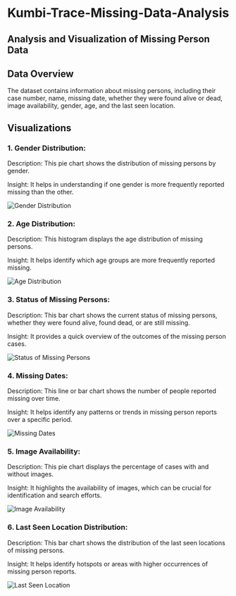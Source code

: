 # Kumbi-Trace-Missing-Data-Analysis

## Analysis and Visualization of Missing Person Data
 
## Data Overview 
The dataset contains information about missing persons, including their case number, name, missing date, whether they were found alive or dead, image availability, gender, age, and the last seen location.

## Visualizations

### 1. Gender Distribution:
Description: This pie chart shows the distribution of missing persons by gender.

Insight: It helps in understanding if one gender is more frequently reported missing than the other.

![Gender Distribution](https://github.com/user-attachments/assets/18aba92e-0de7-483c-a2ab-567a52e3b213)



### 2. Age Distribution:
Description: This histogram displays the age distribution of missing persons.

Insight: It helps identify which age groups are more frequently reported missing.

![Age Distribution](https://github.com/user-attachments/assets/0b8a887f-e6f3-4b12-bde8-4984b0c5185f)



### 3. Status of Missing Persons:
Description: This bar chart shows the current status of missing persons, whether they were found alive, found dead, or are still missing.

Insight: It provides a quick overview of the outcomes of the missing person cases.

 ![Status of Missing Persons](https://github.com/user-attachments/assets/7e6e77f3-8877-4208-bf3e-fd62b54304b6)



### 4. Missing Dates:
Description: This line or bar chart shows the number of people reported missing over time.

Insight: It helps identify any patterns or trends in missing person reports over a specific period.

![Missing Dates](https://github.com/user-attachments/assets/c324de5e-f4e3-4ff3-8baf-38dc40f69b51)



### 5. Image Availability:
Description: This pie chart displays the percentage of cases with and without images.

Insight: It highlights the availability of images, which can be crucial for identification and search efforts.

![Image Availability](https://github.com/user-attachments/assets/8c7d4cb0-459b-497e-8f4f-c013f2f989f4)



### 6. Last Seen Location Distribution:
Description: This bar chart shows the distribution of the last seen locations of missing persons.

Insight: It helps identify hotspots or areas with higher occurrences of missing person reports.

![Last Seen Location](https://github.com/user-attachments/assets/0865dab5-ec7f-4456-a95c-90a3ba0ab14e)

